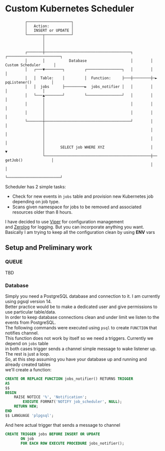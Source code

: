 # Custom Kubernetes Scheduler

```
         ┌────────────────────┐
         │   Action:          │
         │   INSERT or UPDATE │
         └───────┬────────────┘
                 │
                 │
                 │
         ┌───────┼───────────────────────────────────────┐        ┌────────────────────────┐
         │       │           Database                    │        │  Custom Scheduler      │
         │   ┌───▼────────┐         ┌────────────────┐   │        │                        │
         │   │  Table:    │         │  Function:     ├───┼────────┼─► pqListener()         │
         │   │  jobs      ├─────────►  jobs_notifier │   │        │       │                │
         │   └───▲────────┘         └────────────────┘   │        │       │                │
         │       │                                       │        │       │                │
         │       │                                       │        │       │                │
         └───────┼───────────────────────────────────────┘        │       │                │
                 │                                                │       │                │
                 │                                                │       │                │
                 │       SELECT job WHERE XYZ                     │       ▼                │
                 └────────────────────────────────────────────────┼── getJob()             │
                                                                  │                        │
                                                                  └────────────────────────┘
```

Scheduler has 2 simple tasks:
- Check for new events in `jobs` table and provision new Kubernetes job depending on job type.
- Scans given namespace for jobs to be removed and associated resources older than 8 hours.

I have decided to use [Viper](https://github.com/spf13/viper) for configuration management  
and [Zerolog](https://github.com/rs/zerolog) for logging. But you can incorporate anything you want.
Basically I am trying to keep all the configuration clean by using **ENV** vars

## Setup and Preliminary work

### QUEUE

TBD

### Database

Simply you need a PostgreSQL database and connection to it. I am currently using pgsql version 14.  
Better practice would be  to make a dedicated user and give permissions to use particular table/data.  
In order to keep database connections clean and under limit we listen to the events from PostgreSQL.  
The following commands were executed using `psql` to create `FUNCTION` that notifies channel.  
This function does not work by itself so we need a triggers. Currently we depend on `jobs` table  
in both cases trigger sends a channel simple message to wake listener up. The rest is just a loop.  
So, at this step assuming you have your database up and running and already created tables  
we'll create a function:

```SQL
CREATE OR REPLACE FUNCTION jobs_notifier() RETURNS TRIGGER
AS
$$
BEGIN
    RAISE NOTICE '%', 'Notification';
        EXECUTE FORMAT('NOTIFY job_scheduler', NULL);
    RETURN NEW;
END
$$ LANGUAGE 'plpgsql';

```

And here actual trigger that sends a message to channel

```SQL
CREATE TRIGGER jobs BEFORE INSERT OR UPDATE
       ON job
       FOR EACH ROW EXECUTE PROCEDURE jobs_notifier();

```

